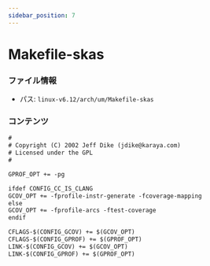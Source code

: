 ```yaml
---
sidebar_position: 7
---
```

# Makefile-skas

### ファイル情報

- パス: `linux-v6.12/arch/um/Makefile-skas`

### コンテンツ

```txt
# 
# Copyright (C) 2002 Jeff Dike (jdike@karaya.com)
# Licensed under the GPL
#

GPROF_OPT += -pg

ifdef CONFIG_CC_IS_CLANG
GCOV_OPT += -fprofile-instr-generate -fcoverage-mapping
else
GCOV_OPT += -fprofile-arcs -ftest-coverage
endif

CFLAGS-$(CONFIG_GCOV) += $(GCOV_OPT)
CFLAGS-$(CONFIG_GPROF) += $(GPROF_OPT)
LINK-$(CONFIG_GCOV) += $(GCOV_OPT)
LINK-$(CONFIG_GPROF) += $(GPROF_OPT)

```
